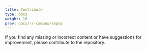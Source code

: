 ```yaml
---
title: Contribute
type: docs
weight: 10
prev: docs/rr-campus/smpna
---
```


If you find any missing or incorrect content or have suggestions for improvement, please contribute to the repository.
